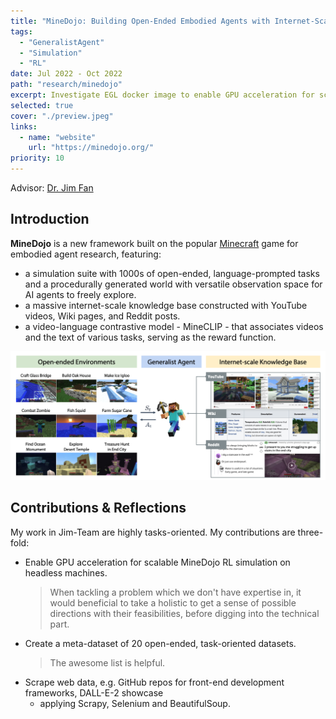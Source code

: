 ```yaml
---
title: "MineDojo: Building Open-Ended Embodied Agents with Internet-Scale Knowledge"
tags:
  - "GeneralistAgent"
  - "Simulation"
  - "RL"
date: Jul 2022 - Oct 2022
path: "research/minedojo"
excerpt: Investigate EGL docker image to enable GPU acceleration for scalable MineDojo RL simulation on headless machines; construct a meta-dataset of 20 open-ended, task-oriented datasets as the knowledge base for generalist agent training.
selected: true
cover: "./preview.jpeg"
links:
  - name: "website"
    url: "https://minedojo.org/"
priority: 10
---
```

Advisor: [Dr. Jim Fan](https://jimfan.me/)

## Introduction

**MineDojo** is a new framework built on the popular [Minecraft](https://en.wikipedia.org/wiki/Minecraft) game for embodied agent research, featuring:
- a simulation suite with 1000s of open-ended, language-prompted tasks and a procedurally generated world with versatile observation space for AI agents to freely explore.
- a massive internet-scale knowledge base constructed with YouTube videos, Wiki pages, and Reddit posts.
- a video-language contrastive model - MineCLIP - that associates videos and the text of various tasks, serving as the reward function.

![Teaser image from the paper](./teaser.png)

## Contributions & Reflections

My work in Jim-Team are highly tasks-oriented. My contributions are three-fold:
- Enable GPU acceleration for scalable MineDojo RL simulation on headless machines.
  > When tackling a problem which we don't have expertise in, it would beneficial to take a holistic to get a sense of possible directions with their feasibilities, before digging into the technical part.
- Create a meta-dataset of 20 open-ended, task-oriented datasets.
  > The awesome list is helpful.
- Scrape web data, e.g. GitHub repos for front-end development frameworks, DALL-E-2 showcase
  - applying Scrapy, Selenium and BeautifulSoup.
